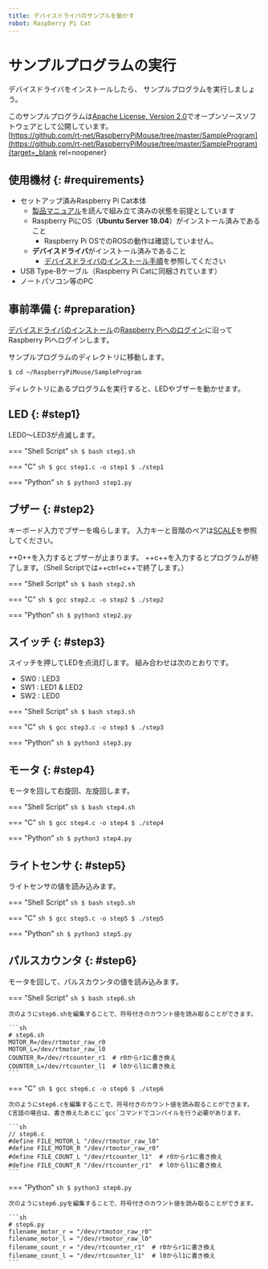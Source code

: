 ```yaml
---
title: デバイスドライバのサンプルを動かす
robot: Raspberry Pi Cat
---
```


# サンプルプログラムの実行

デバイスドライバをインストールしたら、
サンプルプログラムを実行しましょう。

このサンプルプログラムは[Apache License, Version 2.0](https://www.apache.org/licenses/LICENSE-2.0)でオープンソースソフトウェアとして公開しています。  
[https://github.com/rt-net/RaspberryPiMouse/tree/master/SampleProgram](https://github.com/rt-net/RaspberryPiMouse/tree/master/SampleProgram){target=_blank rel=noopener}


## 使用機材 {: #requirements}

* セットアップ済みRaspberry Pi Cat本体
    * [製品マニュアル](https://rt-net.jp/products/raspberry-pi-cat/#downloads)を読んで組み立て済みの状態を前提としています
    * Raspberry PiにOS（**Ubuntu Server 18.04**）がインストール済みであること
        * Raspberry Pi OSでのROSの動作は確認していません。
    * **デバイスドライバ**がインストール済みであること
        * [デバイスドライバのインストール手順](../driver/install.md)を参照してください
* USB Type-Bケーブル（Raspberry Pi Catに同梱されています）
* ノートパソコン等のPC

## 事前準備 {: #preparation}

[デバイスドライバのインストール](./install.md)の[Raspberry Piへのログイン](./install.md#raspberry-pi-login)に沿ってRaspberry Piへログインします。

サンプルプログラムのディレクトリに移動します。

```sh
$ cd ~/RaspberryPiMouse/SampleProgram
```

ディレクトリにあるプログラムを実行すると、LEDやブザーを動かせます。

## LED {: #step1}

LED0〜LED3が点滅します。

=== "Shell Script"
    ```sh
    $ bash step1.sh
    ```

=== "C"
    ```sh
    $ gcc step1.c -o step1
    $ ./step1
    ```

=== "Python"
    ```sh
    $ python3 step1.py
    ```

## ブザー {: #step2}

キーボード入力でブザーを鳴らします。 入力キーと音階のペアは[SCALE](https://github.com/rt-net/RaspberryPiMouse/blob/master/SampleProgram/SCALE)を参照してください。

++0++を入力するとブザーが止まります。 ++c++を入力するとプログラムが終了します。（Shell Scriptでは++ctrl+c++で終了します。）

=== "Shell Script"
    ```sh
    $ bash step2.sh
    ```

=== "C"
    ```sh
    $ gcc step2.c -o step2
    $ ./step2
    ```

=== "Python"
    ```sh
    $ python3 step2.py
    ```

## スイッチ {: #step3}

スイッチを押してLEDを点消灯します。 組み合わせは次のとおりです。

* SW0 : LED3
* SW1 : LED1 & LED2
* SW2 : LED0

=== "Shell Script"
    ```sh
    $ bash step3.sh
    ```

=== "C"
    ```sh
    $ gcc step3.c -o step3
    $ ./step3
    ```

=== "Python"
    ```sh
    $ python3 step3.py
    ```

## モータ {: #step4}

モータを回して右旋回、左旋回します。

=== "Shell Script"
    ```sh
    $ bash step4.sh
    ```

=== "C"
    ```sh
    $ gcc step4.c -o step4
    $ ./step4
    ```

=== "Python"
    ```sh
    $ python3 step4.py
    ```

## ライトセンサ {: #step5}

ライトセンサの値を読み込みます。

=== "Shell Script"
    ```sh
    $ bash step5.sh
    ```

=== "C"
    ```sh
    $ gcc step5.c -o step5
    $ ./step5
    ```

=== "Python"
    ```sh
    $ python3 step5.py
    ```

## パルスカウンタ {: #step6}

モータを回して、パルスカウンタの値を読み込みます。

=== "Shell Script"
    ```sh
    $ bash step6.sh
    ```

    次のようにstep6.shを編集することで、符号付きのカウント値を読み取ることができます。

    ```sh
    # step6.sh
    MOTOR_R=/dev/rtmotor_raw_r0
    MOTOR_L=/dev/rtmotor_raw_l0
    COUNTER_R=/dev/rtcounter_r1  # r0からr1に書き換え
    COUNTER_L=/dev/rtcounter_l1  # l0からl1に書き換え
    ```

=== "C"
    ```sh
    $ gcc step6.c -o step6
    $ ./step6
    ```

    次のようにstep6.cを編集することで、符号付きのカウント値を読み取ることができます。  
    C言語の場合は、書き換えたあとに`gcc`コマンドでコンパイルを行う必要があります。

    ```sh
    // step6.c
    #define FILE_MOTOR_L "/dev/rtmotor_raw_l0"
    #define FILE_MOTOR_R "/dev/rtmotor_raw_r0"
    #define FILE_COUNT_L "/dev/rtcounter_l1"  # r0からr1に書き換え
    #define FILE_COUNT_R "/dev/rtcounter_r1"  # l0からl1に書き換え
    ```

=== "Python"
    ```sh
    $ python3 step6.py
    ```

    次のようにstep6.pyを編集することで、符号付きのカウント値を読み取ることができます。

    ```sh
    # step6.py
    filename_motor_r = "/dev/rtmotor_raw_r0"
    filename_motor_l = "/dev/rtmotor_raw_l0"
    filename_count_r = "/dev/rtcounter_r1"  # r0からr1に書き換え
    filename_count_l = "/dev/rtcounter_l1"  # l0からl1に書き換え
    ```